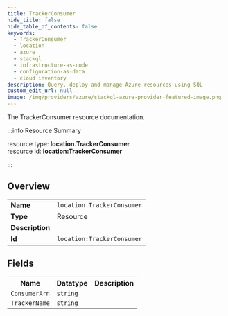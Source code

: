 ```yaml
---
title: TrackerConsumer
hide_title: false
hide_table_of_contents: false
keywords:
  - TrackerConsumer
  - location
  - azure
  - stackql
  - infrastructure-as-code
  - configuration-as-data
  - cloud inventory
description: Query, deploy and manage Azure resources using SQL
custom_edit_url: null
image: /img/providers/azure/stackql-azure-provider-featured-image.png
---
```

The TrackerConsumer resource documentation.

:::info Resource Summary

<div class="row">
<div class="providerDocColumn">
<span>resource type:&nbsp;<b>location.TrackerConsumer</b></span><br />
<span>resource id:&nbsp;<b>location:TrackerConsumer</b></span><br />
</div>
</div>

:::

## Overview
<table><tbody>
<tr><td><b>Name</b></td><td><code>location.TrackerConsumer</code></td></tr>
<tr><td><b>Type</b></td><td>Resource</td></tr>
<tr><td><b>Description</b></td><td></td></tr>
<tr><td><b>Id</b></td><td><code>location:TrackerConsumer</code></td></tr>
</tbody></table>

## Fields
<table><tbody>
<tr><th>Name</th><th>Datatype</th><th>Description</th></tr>
<tr><td><code>ConsumerArn</code></td><td><code>string</code></td><td></td></tr><tr><td><code>TrackerName</code></td><td><code>string</code></td><td></td></tr>
</tbody></table>